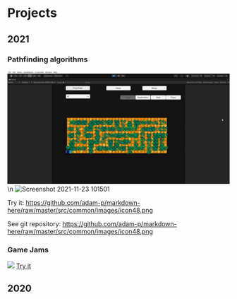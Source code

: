 # Projects
## 2021
### Pathfinding algorithms

![](https://github.com/XavierMorin/Projects/blob/main/ezgif.com-gif-maker.gif)
\n
![Screenshot 2021-11-23 101501](https://user-images.githubusercontent.com/56797234/143051750-f7a9bde3-b767-40da-82a8-84656c33672f.png)

Try it: 
https://github.com/adam-p/markdown-here/raw/master/src/common/images/icon48.png

See git repository: 
https://github.com/adam-p/markdown-here/raw/master/src/common/images/icon48.png 


### Game Jams
![](https://github.com/XavierMorin/Projects/blob/main/ezgif.com-gif-maker%20(1).gif)
[Try it](https://whiskey-bar.itch.io/dead-mans-handle)


## 2020

